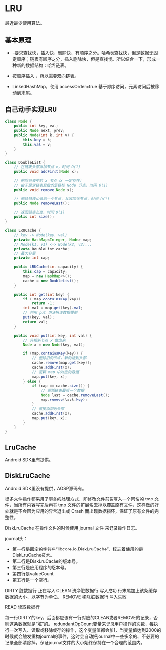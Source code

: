 # LRU

最近最少使用算法。

## 基本原理

- -要求查找快，插入快，删除快，有顺序之分。哈希表查找快，但是数据无固定顺序；链表有顺序之分，插入删除快，但是查找慢。所以结合一下，形成一种新的数据结构：哈希链表。

- 按顺序插入 ，所以需要双向链表。

- LinkedHashMap，使用 accessOrder=true 基于顺序访问，元素访问后被移动到末尾。

## 自己动手实现LRU

```java
class Node {
    public int key, val;
    public Node next, prev;
    public Node(int k, int v) {
        this.key = k;
        this.val = v;
    }
}

class DoubleList {  
    // 在链表头部添加节点 x，时间 O(1)
    public void addFirst(Node x);

    // 删除链表中的 x 节点（x 一定存在）
    // 由于是双链表且给的是目标 Node 节点，时间 O(1)
    public void remove(Node x);

    // 删除链表中最后一个节点，并返回该节点，时间 O(1)
    public Node removeLast();

    // 返回链表长度，时间 O(1)
    public int size();
}

class LRUCache {
    // key -> Node(key, val)
    private HashMap<Integer, Node> map;
    // Node(k1, v1) <-> Node(k2, v2)...
    private DoubleList cache;
    // 最大容量
    private int cap;

    public LRUCache(int capacity) {
        this.cap = capacity;
        map = new HashMap<>();
        cache = new DoubleList();
    }

    public int get(int key) {
        if (!map.containsKey(key))
            return -1;
        int val = map.get(key).val;
        // 利用 put 方法把该数据提前
        put(key, val);
        return val;
    }

    public void put(int key, int val) {
        // 先把新节点 x 做出来
        Node x = new Node(key, val);

        if (map.containsKey(key)) {
            // 删除旧的节点，新的插到头部
            cache.remove(map.get(key));
            cache.addFirst(x);
            // 更新 map 中对应的数据
            map.put(key, x);
        } else {
            if (cap == cache.size()) {
                // 删除链表最后一个数据
                Node last = cache.removeLast();
                map.remove(last.key);
            }
            // 直接添加到头部
            cache.addFirst(x);
            map.put(key, x);
        }
    }
}
```

## LruCache

Android SDK里有提供。

## DiskLruCache

Android SDK里没有提供，AOSP源码有。

很多文件操作都采用了事务的处理方式，即修改文件前先写入一个同名的 tmp 文件，当所有内容写完后再将 tmp 文件的扩展名去掉以覆盖原有文件，这样做的好处就是不会因为应用的异常退出或 Crash 而出现数据损坏，保证了原有文件的完整性。

DiskLruCache 在操作文件的时候使用 journal 文件 来记录操作日志。

journal头：

- 第一行是固定的字符串“libcore.io.DiskLruCache”，标志着使用的是DiskLruCache技术。
- 第二行是DiskLruCache的版本号。
- 第三行是应用程序的版本号。
- 第四行是valueCount
- 第五行是一个空行。

DIRTY 脏数据行 正在写入
CLEAN 洗净脏数据行 写入成功 行末尾加上该条缓存数据的大小，以字节为单位。
REMOVE 移除脏数据行 写入失败

READ 读取数据行

每一行DIRTY的key，后面都应该有一行对应的CLEAN或者REMOVE的记录，否则这条数据就是“脏”的。
redundantOpCount变量来记录用户操作的次数，每执行一次写入、读取或移除缓存的操作，这个变量值都会加1，当变量值达到2000的时候就会触发重构journal的事件，这时会自动把journal中一些多余的、不必要的记录全部清除掉，保证journal文件的大小始终保持在一个合理的范围内。
